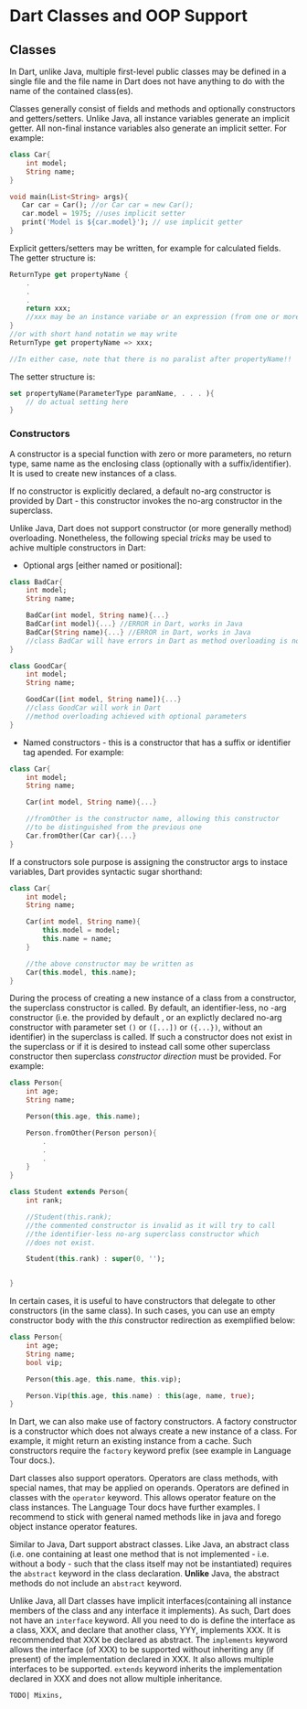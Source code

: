 # Dart Classes and OOP Support

## Classes

In Dart, unlike Java, multiple first-level public classes may be defined in a single file and the file name in Dart does not have anything to do with the name of the contained class(es).

Classes generally consist of fields and methods and optionally constructors and getters/setters. Unlike Java, all instance variables generate an implicit getter. All non-final instance variables also generate an implicit setter. For example:

```dart
class Car{
    int model;
    String name;
}

void main(List<String> args){
   Car car = Car(); //or Car car = new Car();
   car.model = 1975; //uses implicit setter
   print('Model is ${car.model}'); // use implicit getter
}
```

Explicit getters/setters may be written, for example for calculated fields. The getter structure is:
```dart
ReturnType get propertyName {
    .
    .
    .
    return xxx; 
    //xxx may be an instance variabe or an expression (from one or more variables)
}
//or with short hand notatin we may write
ReturnType get propertyName => xxx;

//In either case, note that there is no paralist after propertyName!!
```

The setter structure is:

```dart
set propertyName(ParameterType paramName, . . . ){
    // do actual setting here
}
```

### Constructors
A constructor is a special function with zero or more parameters, no return type, same name as the enclosing class (optionally with a suffix/identifier). It is used to create new instances of a class.

If no constructor is explicitly declared, a default no-arg constructor is provided by Dart - this constructor invokes the no-arg constructor in the superclass.

Unlike Java, Dart does not support constructor (or more generally method) overloading. Nonetheless, the following special *tricks* may be used to achive multiple constructors in Dart:

* Optional args [either named or positional]:
```dart
class BadCar{
    int model;
    String name;

    BadCar(int model, String name){...}
    BadCar(int model){...} //ERROR in Dart, works in Java
    BadCar(String name){...} //ERROR in Dart, works in Java
    //class BadCar will have errors in Dart as method overloading is not supported  
}

class GoodCar{
    int model;
    String name;

    GoodCar([int model, String name]){...}
    //class GoodCar will work in Dart 
    //method overloading achieved with optional parameters     
}
```

* Named constructors - this is a constructor that has a suffix or identifier tag apended. For example:
```dart
class Car{
    int model;
    String name;

    Car(int model, String name){...}

    //fromOther is the constructor name, allowing this constructor 
    //to be distinguished from the previous one
    Car.fromOther(Car car){...} 
}
```

If a constructors sole purpose is assigning the constructor args to instace variables, Dart provides syntactic sugar shorthand:
```dart
class Car{
    int model;
    String name;

    Car(int model, String name){
        this.model = model;
        this.name = name;
    }

    //the above constructor may be written as
    Car(this.model, this.name);     
}
```

During the process of creating a new instance of a class from a constructor, the superclass constructor is called. By default, an identifier-less, no -arg constructor  (i.e. the provided by default , or an explictly declared no-arg constructor with parameter set `()` or `([...])` or `({...})`, without an identifier) in the superclass is called. If such a constructor does not exist in the superclass or if it is desired to instead call some other superclass constructor then superclass *constructor direction* must be provided. For example:

```dart
class Person{
    int age;
    String name;

    Person(this.age, this.name);

    Person.fromOther(Person person){
        .
        .
        .
    }
}

class Student extends Person{
    int rank;

    //Student(this.rank);
    //the commented constructor is invalid as it will try to call
    //the identifier-less no-arg superclass constructor which
    //does not exist.

    Student(this.rank) : super(0, '');


}
```
In certain cases, it is useful to have constructors that delegate to other constructors (in the same class). In such cases, you can use an empty constructor body with the *this* constructor redirection as exemplified below:
```dart
class Person{
    int age;
    String name;
    bool vip;

    Person(this.age, this.name, this.vip);

    Person.Vip(this.age, this.name) : this(age, name, true);
}
```
In Dart, we can also make use of factory constructors. A factory constructor is a constructor which does not always create a new instance of a class. For example, it might return an existing instance from a cache. Such constructors require the `factory` keyword prefix (see example in Language Tour docs.).

Dart classes also support operators. Operators are class methods, with special names, that may be applied on operands. Operators are defined in classes with the `operator` keyword. This allows operator feature on the class instances. The Language Tour docs have further examples. I recommend to stick with general named methods like in java and forego object instance operator features.

Similar to Java, Dart support abstract classes. Like Java, an abstract class (i.e. one containing at least one method that is not implemented - i.e. without a body - such that the class itself may not be instantiated) requires the `abstract` keyword in the class declaration. **Unlike** Java, the abstract methods do not include an `abstract` keyword.

Unlike Java, all Dart classes have implicit interfaces(containing all instance members of the class and any interface it implements). As such, Dart does not have an `interface` keyword. All you need to do is define the interface as a class, XXX, and declare that another class, YYY, implements XXX. It is recommended that XXX be declared as abstract. The `implements` keyword allows the interface (of XXX) to be supported without inheriting any (if present) of the implementation declared in XXX. It also allows multiple interfaces to be supported. `extends` keyword inherits the implementation declared in XXX and does not allow multiple inheritance.

```
TODO| Mixins, 
```
